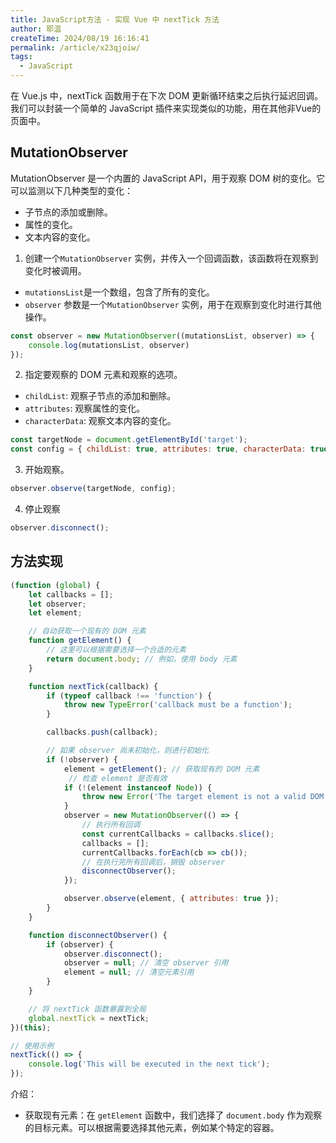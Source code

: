 ```yaml
---
title: JavaScript方法 - 实现 Vue 中 nextTick 方法
author: 耶温
createTime: 2024/08/19 16:16:41
permalink: /article/x23qjoiw/
tags:
  - JavaScript
---
```


在 Vue.js 中，nextTick 函数用于在下次 DOM 更新循环结束之后执行延迟回调。我们可以封装一个简单的 JavaScript 插件来实现类似的功能，用在其他非Vue的页面中。

## MutationObserver

MutationObserver 是一个内置的 JavaScript API，用于观察 DOM 树的变化。它可以监测以下几种类型的变化：

-   子节点的添加或删除。
-   属性的变化。
-   文本内容的变化。

1. 创建一个`MutationObserver` 实例，并传入一个回调函数，该函数将在观察到变化时被调用。

-   `mutationsList`是一个数组，包含了所有的变化。
-   `observer` 参数是一个`MutationObserver` 实例，用于在观察到变化时进行其他操作。

```javascript
const observer = new MutationObserver((mutationsList, observer) => {
    console.log(mutationsList, observer)
});
```
2. 指定要观察的 DOM 元素和观察的选项。
-   `childList`: 观察子节点的添加和删除。
-   `attributes`: 观察属性的变化。
-   `characterData`: 观察文本内容的变化。
```javascript
const targetNode = document.getElementById('target');
const config = { childList: true, attributes: true, characterData: true };

```
3. 开始观察。
```javascript
observer.observe(targetNode, config);
```
4. 停止观察
```javascript
observer.disconnect();
```


## 方法实现

```javascript
(function (global) {
    let callbacks = [];
    let observer;
    let element;

    // 自动获取一个现有的 DOM 元素
    function getElement() {
        // 这里可以根据需要选择一个合适的元素
        return document.body; // 例如，使用 body 元素
    }

    function nextTick(callback) {
        if (typeof callback !== 'function') {
            throw new TypeError('callback must be a function');
        }

        callbacks.push(callback);

        // 如果 observer 尚未初始化，则进行初始化
        if (!observer) {
            element = getElement(); // 获取现有的 DOM 元素
             // 检查 element 是否有效
            if (!(element instanceof Node)) {
                throw new Error('The target element is not a valid DOM node.');
            }
            observer = new MutationObserver(() => {
                // 执行所有回调
                const currentCallbacks = callbacks.slice();
                callbacks = [];
                currentCallbacks.forEach(cb => cb());
                // 在执行完所有回调后，销毁 observer
                disconnectObserver();
            });

            observer.observe(element, { attributes: true });
        }
    }

    function disconnectObserver() {
        if (observer) {
            observer.disconnect();
            observer = null; // 清空 observer 引用
            element = null; // 清空元素引用
        }
    }

    // 将 nextTick 函数暴露到全局
    global.nextTick = nextTick;
})(this);

// 使用示例
nextTick(() => {
    console.log('This will be executed in the next tick');
});

```

介绍：

-   获取现有元素：在 `getElement` 函数中，我们选择了 `document.body` 作为观察的目标元素。可以根据需要选择其他元素，例如某个特定的容器。
